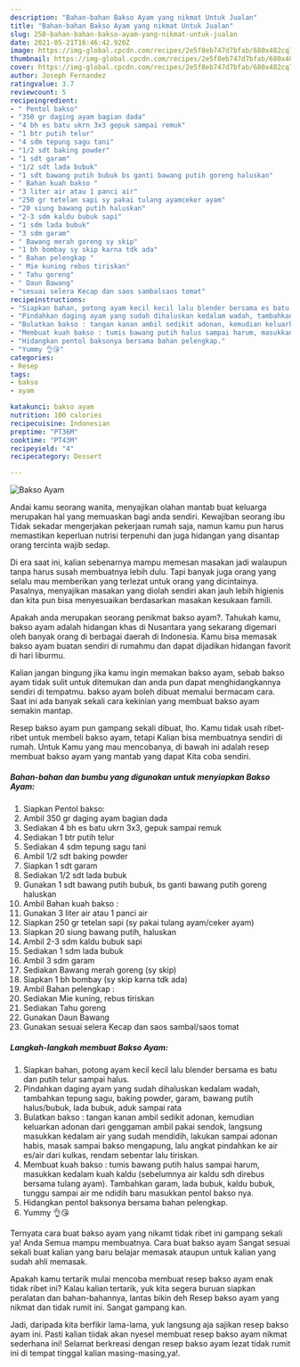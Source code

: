 ```yaml
---
description: "Bahan-bahan Bakso Ayam yang nikmat Untuk Jualan"
title: "Bahan-bahan Bakso Ayam yang nikmat Untuk Jualan"
slug: 250-bahan-bahan-bakso-ayam-yang-nikmat-untuk-jualan
date: 2021-05-21T16:46:42.920Z
image: https://img-global.cpcdn.com/recipes/2e5f8eb747d7bfab/680x482cq70/bakso-ayam-foto-resep-utama.jpg
thumbnail: https://img-global.cpcdn.com/recipes/2e5f8eb747d7bfab/680x482cq70/bakso-ayam-foto-resep-utama.jpg
cover: https://img-global.cpcdn.com/recipes/2e5f8eb747d7bfab/680x482cq70/bakso-ayam-foto-resep-utama.jpg
author: Joseph Fernandez
ratingvalue: 3.7
reviewcount: 5
recipeingredient:
- " Pentol bakso"
- "350 gr daging ayam bagian dada"
- "4 bh es batu ukrn 3x3 gepuk sampai remuk"
- "1 btr putih telur"
- "4 sdm tepung sagu tani"
- "1/2 sdt baking powder"
- "1 sdt garam"
- "1/2 sdt lada bubuk"
- "1 sdt bawang putih bubuk bs ganti bawang putih goreng haluskan"
- " Bahan kuah bakso "
- "3 liter air atau 1 panci air"
- "250 gr tetelan sapi sy pakai tulang ayamceker ayam"
- "20 siung bawang putih haluskan"
- "2-3 sdm kaldu bubuk sapi"
- "1 sdm lada bubuk"
- "3 sdm garam"
- " Bawang merah goreng sy skip"
- "1 bh bombay sy skip karna tdk ada"
- " Bahan pelengkap "
- " Mie kuning rebus tiriskan"
- " Tahu goreng"
- " Daun Bawang"
- "sesuai selera Kecap dan saos sambalsaos tomat"
recipeinstructions:
- "Siapkan bahan, potong ayam kecil kecil lalu blender bersama es batu dan putih telur sampai halus."
- "Pindahkan daging ayam yang sudah dihaluskan kedalam wadah, tambahkan tepung sagu, baking powder, garam, bawang putih halus/bubuk, lada bubuk, aduk sampai rata"
- "Bulatkan bakso : tangan kanan ambil sedikit adonan, kemudian keluarkan adonan dari genggaman ambil pakai sendok, langsung masukkan kedalam air yang sudah mendidih, lakukan sampai adonan habis, masak sampai bakso mengapung, lalu angkat pindahkan ke air es/air dari kulkas, rendam sebentar lalu tiriskan."
- "Membuat kuah bakso : tumis bawang putih halus sampai harum, masukkan kedalam kuah kaldu (sebelumnya air kaldu sdh direbus bersama tulang ayam). Tambahkan garam, lada bubuk, kaldu bubuk, tunggu sampai air me ndidih baru masukkan pentol bakso nya."
- "Hidangkan pentol baksonya bersama bahan pelengkap."
- "Yummy 👌😘"
categories:
- Resep
tags:
- bakso
- ayam

katakunci: bakso ayam 
nutrition: 100 calories
recipecuisine: Indonesian
preptime: "PT36M"
cooktime: "PT43M"
recipeyield: "4"
recipecategory: Dessert

---
```



![Bakso Ayam](https://img-global.cpcdn.com/recipes/2e5f8eb747d7bfab/680x482cq70/bakso-ayam-foto-resep-utama.jpg)

Andai kamu seorang wanita, menyajikan olahan mantab buat keluarga merupakan hal yang memuaskan bagi anda sendiri. Kewajiban seorang ibu Tidak sekadar mengerjakan pekerjaan rumah saja, namun kamu pun harus memastikan keperluan nutrisi terpenuhi dan juga hidangan yang disantap orang tercinta wajib sedap.

Di era  saat ini, kalian sebenarnya mampu memesan masakan jadi walaupun tanpa harus susah membuatnya lebih dulu. Tapi banyak juga orang yang selalu mau memberikan yang terlezat untuk orang yang dicintainya. Pasalnya, menyajikan masakan yang diolah sendiri akan jauh lebih higienis dan kita pun bisa menyesuaikan berdasarkan masakan kesukaan famili. 



Apakah anda merupakan seorang penikmat bakso ayam?. Tahukah kamu, bakso ayam adalah hidangan khas di Nusantara yang sekarang digemari oleh banyak orang di berbagai daerah di Indonesia. Kamu bisa memasak bakso ayam buatan sendiri di rumahmu dan dapat dijadikan hidangan favorit di hari liburmu.

Kalian jangan bingung jika kamu ingin memakan bakso ayam, sebab bakso ayam tidak sulit untuk ditemukan dan anda pun dapat menghidangkannya sendiri di tempatmu. bakso ayam boleh dibuat memalui bermacam cara. Saat ini ada banyak sekali cara kekinian yang membuat bakso ayam semakin mantap.

Resep bakso ayam pun gampang sekali dibuat, lho. Kamu tidak usah ribet-ribet untuk membeli bakso ayam, tetapi Kalian bisa membuatnya sendiri di rumah. Untuk Kamu yang mau mencobanya, di bawah ini adalah resep membuat bakso ayam yang mantab yang dapat Kita coba sendiri.

<!--inarticleads1-->

##### Bahan-bahan dan bumbu yang digunakan untuk menyiapkan Bakso Ayam:

1. Siapkan  Pentol bakso:
1. Ambil 350 gr daging ayam bagian dada
1. Sediakan 4 bh es batu ukrn 3x3, gepuk sampai remuk
1. Sediakan 1 btr putih telur
1. Sediakan 4 sdm tepung sagu tani
1. Ambil 1/2 sdt baking powder
1. Siapkan 1 sdt garam
1. Sediakan 1/2 sdt lada bubuk
1. Gunakan 1 sdt bawang putih bubuk, bs ganti bawang putih goreng haluskan
1. Ambil  Bahan kuah bakso :
1. Gunakan 3 liter air atau 1 panci air
1. Siapkan 250 gr tetelan sapi (sy pakai tulang ayam/ceker ayam)
1. Siapkan 20 siung bawang putih, haluskan
1. Ambil 2-3 sdm kaldu bubuk sapi
1. Sediakan 1 sdm lada bubuk
1. Ambil 3 sdm garam
1. Sediakan  Bawang merah goreng (sy skip)
1. Siapkan 1 bh bombay (sy skip karna tdk ada)
1. Ambil  Bahan pelengkap :
1. Sediakan  Mie kuning, rebus tiriskan
1. Sediakan  Tahu goreng
1. Gunakan  Daun Bawang
1. Gunakan sesuai selera Kecap dan saos sambal/saos tomat




<!--inarticleads2-->

##### Langkah-langkah membuat Bakso Ayam:

1. Siapkan bahan, potong ayam kecil kecil lalu blender bersama es batu dan putih telur sampai halus.
1. Pindahkan daging ayam yang sudah dihaluskan kedalam wadah, tambahkan tepung sagu, baking powder, garam, bawang putih halus/bubuk, lada bubuk, aduk sampai rata
1. Bulatkan bakso : tangan kanan ambil sedikit adonan, kemudian keluarkan adonan dari genggaman ambil pakai sendok, langsung masukkan kedalam air yang sudah mendidih, lakukan sampai adonan habis, masak sampai bakso mengapung, lalu angkat pindahkan ke air es/air dari kulkas, rendam sebentar lalu tiriskan.
1. Membuat kuah bakso : tumis bawang putih halus sampai harum, masukkan kedalam kuah kaldu (sebelumnya air kaldu sdh direbus bersama tulang ayam). Tambahkan garam, lada bubuk, kaldu bubuk, tunggu sampai air me ndidih baru masukkan pentol bakso nya.
1. Hidangkan pentol baksonya bersama bahan pelengkap.
1. Yummy 👌😘




Ternyata cara buat bakso ayam yang nikamt tidak ribet ini gampang sekali ya! Anda Semua mampu membuatnya. Cara buat bakso ayam Sangat sesuai sekali buat kalian yang baru belajar memasak ataupun untuk kalian yang sudah ahli memasak.

Apakah kamu tertarik mulai mencoba membuat resep bakso ayam enak tidak ribet ini? Kalau kalian tertarik, yuk kita segera buruan siapkan peralatan dan bahan-bahannya, lantas bikin deh Resep bakso ayam yang nikmat dan tidak rumit ini. Sangat gampang kan. 

Jadi, daripada kita berfikir lama-lama, yuk langsung aja sajikan resep bakso ayam ini. Pasti kalian tiidak akan nyesel membuat resep bakso ayam nikmat sederhana ini! Selamat berkreasi dengan resep bakso ayam lezat tidak rumit ini di tempat tinggal kalian masing-masing,ya!.

